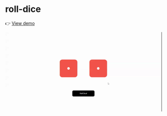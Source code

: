 # roll-dice

👉 [View demo](https://thanh-luan-nguyen.github.io/roll-dice/)

<img src="https://github.com/thanh-luan-nguyen/thanh-luan-nguyen/blob/main/project_preview_gifs/udemy/Roll%20Dice.gif"/>
